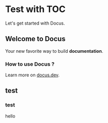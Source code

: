 # Test with TOC

Let's get started with Docus.

## Welcome to Docus

Your new favorite way to build **documentation**.

### How to use Docus ?

Learn more on [docus.dev](https://docus.dev).

## test

### test

hello


<!-- # Test without TOC

Let's get started with Docus.

## Welcome to Docus

Your new favorite way to build **documentation**.

### How to use Docus ?

Learn more on [docus.dev](https://docus.dev).

### test

#### test 2 -->